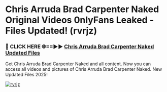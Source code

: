 # Chris Arruda Brad Carpenter Naked Original Videos 0nlyFans Leaked - Files Updated! (rvrjz)

<h3>🔴 CLICK HERE 🌐==►► <a href="https://tinyurl.com/yckcrads" rel="nofollow">Chris Arruda Brad Carpenter Naked Updated Files</a></h3>

Get Chris Arruda Brad Carpenter Naked and all content. Now you can access all videos and pictures of Chris Arruda Brad Carpenter Naked. New Updated Files 2025!

[![rvrjz](https://i.imgur.com/hpKpOFt.gif)](https://tinyurl.com/yckcrads)
